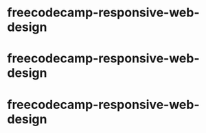 # freecodecamp-responsive-web-design
# freecodecamp-responsive-web-design
# freecodecamp-responsive-web-design
